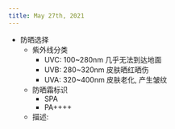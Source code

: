 ```yaml
---
title: May 27th, 2021
---
```


- 防晒选择
	- 紫外线分类
		- UVC: 100~280nm
		  几乎无法到达地面
		- UVB: 280~320nm
		  皮肤晒红晒伤
		- UVA: 320~400nm
		  皮肤老化, 产生皱纹
	- 防晒霜标识
		- SPA
		- PA++++
	- 描述: